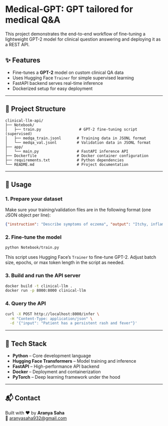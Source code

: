 # Medical-GPT: GPT tailored for medical Q&A

This project demonstrates the end-to-end workflow of fine-tuning a lightweight GPT-2 model for clinical question answering and deploying it as a REST API.

## ✨ Features

- Fine-tunes a **GPT-2** model on custom clinical QA data  
- Uses Hugging Face `Trainer` for simple supervised learning  
- FastAPI backend serves real-time inference  
- Dockerized setup for easy deployment

---

## 📁 Project Structure

```
clinical-llm-api/
├── Notebook/
│   ├── train.py                 # GPT-2 fine-tuning script (supervised)
│   ├── medqa_train.jsonl       # Training data in JSONL format
│   └── medqa_val.jsonl         # Validation data in JSONL format
├── app/
│   └── main.py                 # FastAPI inference API
├── Dockerfile                  # Docker container configuration
├── requirements.txt            # Python dependencies
└── README.md                   # Project documentation
```

---

## 🚀 Usage

### 1. Prepare your dataset

Make sure your training/validation files are in the following format (one JSON object per line):

```json
{"instruction": "Describe symptoms of eczema", "output": "Itchy, inflamed skin, often red and dry."}
```

### 2. Fine-tune the model

```bash
python Notebook/train.py
```

This script uses Hugging Face’s `Trainer` to fine-tune GPT-2. Adjust batch size, epochs, or max token length in the script as needed.

### 3. Build and run the API server

```bash
docker build -t clinical-llm .
docker run -p 8000:8000 clinical-llm
```

### 4. Query the API

```bash
curl -X POST http://localhost:8000/infer \
  -H "Content-Type: application/json" \
  -d '{"input": "Patient has a persistent rash and fever"}'
```

---

## 🧠 Tech Stack

- **Python** – Core development language  
- **Hugging Face Transformers** – Model training and inference  
- **FastAPI** – High-performance API backend  
- **Docker** – Deployment and containerization  
- **PyTorch** – Deep learning framework under the hood

---

## 📬 Contact

Built with ❤️ by **Aranya Saha**  
📧 aranyasaha932@gmail.com

